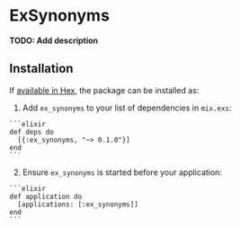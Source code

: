 # ExSynonyms

**TODO: Add description**

## Installation

If [available in Hex](https://hex.pm/docs/publish), the package can be installed as:

  1. Add `ex_synonyms` to your list of dependencies in `mix.exs`:

    ```elixir
    def deps do
      [{:ex_synonyms, "~> 0.1.0"}]
    end
    ```

  2. Ensure `ex_synonyms` is started before your application:

    ```elixir
    def application do
      [applications: [:ex_synonyms]]
    end
    ```

